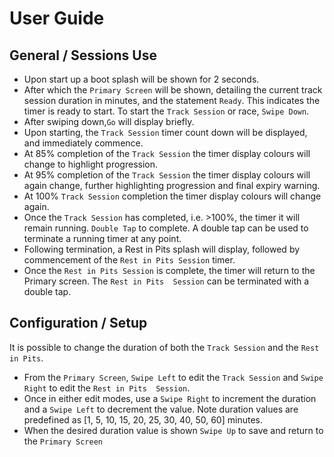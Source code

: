 # User Guide

## General / Sessions Use
* Upon start up a boot splash will be shown for 2 seconds.
* After which the ``Primary Screen`` will be shown, detailing the current track session duration in minutes, and the statement ``Ready``.  This indicates the timer is ready to start.  To start the ``Track Session`` or race, ``Swipe Down``.
* After swiping down,``Go`` will display briefly.
* Upon starting, the ``Track Session`` timer count down will be displayed, and immediately commence.
* At 85% completion of the ``Track Session`` the timer display colours will change to highlight progression.
* At 95% completion of the ``Track Session`` the timer display colours will again change, further highlighting progression and final expiry warning.
* At 100% ``Track Session`` completion the timer display colours will change again.
* Once the ``Track Session`` has completed, i.e. >100%, the timer it will remain running.  ``Double Tap`` to complete.  A double tap can be used to terminate a running timer at any point.
* Following termination, a Rest in Pits splash will display, followed by commencement of the ``Rest in Pits Session`` timer.
* Once the ``Rest in Pits Session`` is complete, the timer will return to the Primary screen.  The ``Rest in Pits  Session``  can be terminated with a double tap.

## Configuration / Setup 
It is possible to change the duration of both the ``Track Session`` and the ``Rest in Pits``.
* From the ``Primary Screen``, ``Swipe Left`` to edit the ``Track Session`` and ``Swipe Right`` to edit the ``Rest in Pits  Session``.
* Once in either edit modes, use a ``Swipe Right`` to increment the duration and a ``Swipe Left`` to decrement the value.  Note duration values are predefined as [1, 5, 10, 15, 20, 25, 30, 40, 50, 60] minutes.
* When the desired duration value is shown ``Swipe Up`` to save and return to the ``Primary Screen``
